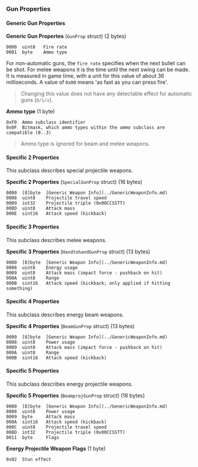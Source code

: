 ### Gun Properties

#### Generic Gun Properties

**Generic Gun Propertes** (`GunProp` struct) (2 bytes)

    0000  uint8   Fire rate
    0001  byte    Ammo type

For non-automatic guns, the `fire rate` specifies when the next bullet can be shot. For melee weapons it is the time until the next swing can be made.
It is measured in game time, with a unit for this value of about 36 milliseconds. A value of ```0x00``` means 'as fast as you can press fire'.
> Changing this value does not have any detectable effect for automatic guns (```0/1/x```).


**Ammo type** (1 byte)

    0xF0  Ammo subclass identifier
    0x0F  Bitmask, which ammo types within the ammo subclass are compatible (0..3)

> Ammo type is ignored for beam and melee weapons.


#### Specific 2 Properties

This subclass describes special projectile weapons.

**Specific 2 Properties** (`SpecialGunProp` struct) (16 bytes)

    0000  [8]byte  [Generic Weapon Info](../GenericWeaponInfo.md)
    0008  uint8    Projectile travel speed
    0009  int32    Projectile triple (0x00CCSSTT)
    000D  uint8    Attack mass
    000E  sint16   Attack speed (kickback)


#### Specific 3 Properties

This subclass describes melee weapons.

**Specific 3 Properties** (`HandtohandGunProp` struct) (13 bytes)

    0000  [8]byte  [Generic Weapon Info](../GenericWeaponInfo.md)
    0008  uint8    Energy usage
    0009  uint8    Attack mass (impact force - pushback on hit)
    000A  uint8    Range
    000B  sint16   Attack speed (kickback; only applied if hitting something)


#### Specific 4 Properties

This subclass describes energy beam weapons.

**Specific 4 Properties** (`BeamGunProp` struct) (13 bytes)

    0000  [8]byte  [Generic Weapon Info](../GenericWeaponInfo.md)
    0008  uint8    Power usage
    0009  uint8    Attack mass (impact force - pushback on hit)
    000A  uint8    Range
    000B  sint16   Attack speed (kickback)


#### Specific 5 Properties

This subclass describes energy projectile weapons.

**Specific 5 Properties** (`BeamprojGunProp` struct) (18 bytes)

    0000  [8]byte  [Generic Weapon Info](../GenericWeaponInfo.md)
    0008  uint8    Power usage
    0009  byte     Attack mass
    000A  sint16   Attack speed (kickback)
    000C  uint8    Projectile travel speed
    000D  int32    Projectile triple (0x00CCSSTT)
    0011  byte     Flags


**Energy Projectile Weapon Flags** (1 byte)

    0x02  Stun effect
